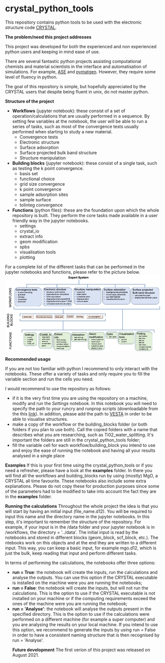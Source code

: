 # crystal_python_tools
This repository contains python tools to be used with the electronic structure code [CRYSTAL](https://www.crystal.unito.it/index.php).


<b>The problem/need this project addresses</b>

This project was developed for both the experienced and non experienced python users and keeping in mind ease of use.

There are several fantastic python projects assisting computational chemists and material scientists in the interface and automatisation of simulations. For example, [ASE](https://wiki.fysik.dtu.dk/ase/) and [pymatgen](https://pymatgen.org/index.html). However, they require some level of fluency in python.

The goal of this repository is simple, but hopefully appreciated by the CRYSTAL users that despite being fluent in unix, do not master python.

<b>Structure of the project</b>
<ul>
  <li><b>Workflows</b> (jupyter notebook): these consist of a set of operation/calculations that are usually performed in a sequence. By setting few variables at the notebook, the user will be able to run a series of tasks, such as most of the convergence tests usually performed when starting to study a new material.
    <ul>
      <li>Convergence tests</li>
      <li>Electronic structure</li>
      <li>Surface adsorption</li>
      <li>Surface projected bulk band structure</li>
      <li>Structure manipulation</li>
    </ul>
  </li>
  <li><b>Building blocks</b> (jupyter notebook): these consist of a single task, such as testing the k point convergence.
   <ul>
       <li>basis set</li>
       <li>functional choice</li>
       <li>grid size convergence</li>
       <li>k point convergence</li>
       <li>sample adsorption sites</li>
       <li>sample surface</li>
       <li>tolinteg convergence</li>           
   </ul>
   <li> <b>Functions</b> (python files): these are the foundation upon which the whole repository is built. They perform the core tasks made available in a user friendly way in the jupyter notebooks.
    <ul>
      <li>settings</li>
      <li>crystal_io</li>
      <li>extract info</li>
      <li>geom modification</li>
      <li>spbs</li>
      <li>visualisation tools</li>
      <li>plotting</li>      
    </ul>
  </li>
</ul>

For a complete list of the different tasks that can be performed in the jupyter notebooks and functions, please refer to the picture below.
![repository_structure](images/repository_structure.jpg)

<b>Recommended usage</b>

If you are not too familiar with python I recommend to only interact with the notebooks. These offer a variety of tasks and only require you to fill the variable section and run the cells you need.

I would recommend to use the repository as follows:
<ul>
  <li>
  if it is the very first time you are using the repository on a machine, modify and run the <i>Settings</i> notebook. In this notebook you will need to specify the path to your runcry and runprop scripts (downloadable from the this <a href="http://tutorials.crystalsolutions.eu/tutorial.html?td=others&tf=howtorun">link</a>). In addition, please add the path to <a href='https://jp-minerals.org/vesta/en/'>VESTA</a> in order to be able to visualise structures.
  </li>
  <li>
  make a copy of the workflow or the building_blocks folder (or both folders if you plan to use both). Call the copied folders with a name that describes what you are researching, such as Ti02_water_splitting. It's important the folders are still in the crystal_python_tools folder;
  </li>
  <li>
  fill the variable cell for each workflow/building_block you intend to use and enjoy the ease of running the notebook and having all your results analysed in a single place
  </li>
</ul>

<b>Examples</b>
If this is your first time using the crystal_python_tools or if you need a refresher, please have a look at the <b>examples</b> folder. In there you will find all the workflows and building_blocks run by using (mostly) MgO, a CRYSTAL all time favourite. These notebooks also include some extra explanations. Please do not copy these for production purposes since some of the parameters had to be modified to take into account the fact they are in the <b>examples</b> folder.

<b>Running the calculations</b>
Throughout the whole project the idea is that you will start by having an initial input (file_name.d12). You will be required to input this name and the directory name in the jupyter notebooks. In this step, it's important to remember the structure of the repository. For example, if your input is in the /data folder and your jupyter notebook is in /workflows, the directory = '../data'.
The initial input is read by the notebooks and stored in different blocks (geom_block, scf_block, etc.). The ntebooks work on this objects and at the end they are written to a different input. This way, you can keep a basic input, for example mgo.d12, which is just the bulk, keep reading that input and perform different tasks.

In terms of performing the calculations, the notebooks offer three options:
<ul>
  <li>
  <b>run = True</b>: the notebook will create the inputs, run the calculations and analyse the outputs. You can use this option if the CRYSTAL executable is installed on the machine were you are running the notebooks;
  </li>
  <li>
  <b>run = False</b>: the notebook will create the inputs, but will not run the calculations. This is the option to use if the CRYSTAL executable is not installed on your machine or if the computing requirements exceed the ones of the machine were you are running the notebook;
  </li>
  <li>
  <b>run = 'Analyse'</b>: the notebook will analyse the outputs present in the specified directory. This is the option to use if the calculations were performed on a different machine (for example a super computer) and you are analysing the results on your local machine. If you intend to use this option, we recommend to generate the inputs by using run = False in order to have a consistent naming structure that is then recognised by run = 'Analyse'.
  </li>

  <b>Future development</b>
  The first verion of this project was released on August 2021. 
